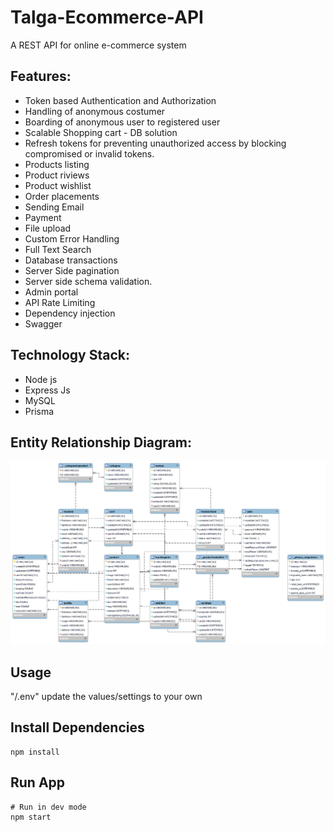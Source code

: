 # Talga-Ecommerce-API

A REST API for online e-commerce system

## Features:

- Token based Authentication and Authorization
- Handling of anonymous costumer
- Boarding of anonymous user to registered user
- Scalable Shopping cart - DB solution
- Refresh tokens for preventing unauthorized access by blocking compromised or invalid tokens.
- Products listing
- Product riviews
- Product wishlist
- Order placements
- Sending Email
- Payment
- File upload
- Custom Error Handling
- Full Text Search
- Database transactions
- Server Side pagination
- Server side schema validation.
- Admin portal
- API Rate Limiting
- Dependency injection
- Swagger

## Technology Stack:

- Node js
- Express Js
- MySQL
- Prisma

## Entity Relationship Diagram:

<img src="./public/erd.png" width="600" background-color="black"/>

## Usage

"/.env" update the values/settings to your own

## Install Dependencies

```
npm install
```

## Run App

```
# Run in dev mode
npm start

```
